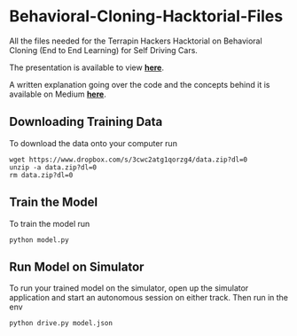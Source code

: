 # Behavioral-Cloning-Hacktorial-Files
All the files needed for the Terrapin Hackers Hacktorial on Behavioral Cloning (End to End Learning) for Self Driving Cars. 

The presentation is available to view [**here**](http://goo.gl/XtIBNg).

A written explanation going over the code and the concepts behind it is available on Medium [**here**](https://medium.com/decode-ways/hacktorial-self-driving-car-df81dde2bc25).

## Downloading Training Data
To download the data onto your computer run
```
wget https://www.dropbox.com/s/3cwc2atg1qorzg4/data.zip?dl=0
unzip -a data.zip?dl=0
rm data.zip?dl=0
```

## Train the Model
To train the model run
```
python model.py
```

## Run Model on Simulator
To run your trained model on the simulator, open up the simulator application and start an autonomous session on either track. Then run in the env
```
python drive.py model.json
```
